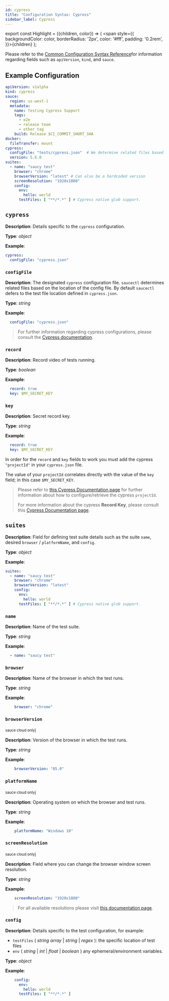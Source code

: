 ```yaml
---
id: cypress
title: "Configuration Syntax: Cypress"
sidebar_label: Cypress
---
```


export const Highlight = ({children, color}) => ( <span style={{
      backgroundColor: color,
      borderRadius: '2px',
      color: '#fff',
      padding: '0.2rem',
    }}>{children}</span> );

Please refer to the [Common Configuration Syntax Reference](/testrunner-toolkit/configuration#common-syntax-reference)for information regarding fields such as `apiVersion`, `kind`, and `sauce`.

## Example Configuration

```yaml
apiVersion: v1alpha
kind: cypress
sauce:
  region: us-west-1
  metadata:
    name: Testing Cypress Support
    tags:
      - e2e
      - release team
      - other tag
    build: Release $CI_COMMIT_SHORT_SHA
docker:
  fileTransfer: mount
cypress:
  configFile: "tests/cypress.json"  # We determine related files based on the location of the config file.
  version: 5.6.0
suites:
  - name: "saucy test"
    browser: "chrome"
    browserVersion: "latest" # Can also be a hardcoded version
    screenResolution: "1920x1080"
    config:
      env:
        hello: world
      testFiles: [ "**/*.*" ] # Cypress native glob support.
```

## `cypress`

__Description__: Details specific to the `cypress` configuration.

__Type__: *object*

__Example__:
```yaml
cypress:
  configFile: "cypress.json"
```

### `configFile`

__Description__: The designated `cypress` configuration file. `saucectl` determines related files based on the location of the config file. By default `saucectl` defers to the test file location defined in `cypress.json`.

__Type__: *string*

__Example__:
```yaml
  configFile: "cypress.json"
```

> For further information regarding cypress configurations, please consult the [Cypress documentation](https://docs.cypress.io/guides/references/configuration.html#Options).

### `record`

__Description__: Record video of tests running.

__Type__: *boolean*

__Example__:
```yaml
  record: true
  key: $MY_SECRET_KEY
```

### `key`

__Description__: Secret record key.

__Type__: *string*

__Example__:
```yaml
  record: true
  key: $MY_SECRET_KEY
```

In order for the `record` and `key` fields to work you must add the cypress `"projectId"` in your `cypress.json` file. 

The value of your `projectId` correlates directly with the value of the `key` field; in this case `$MY_SECRET_KEY`.

> Please refer to [this Cypress Documentation page](https://docs.cypress.io/guides/dashboard/projects.html#Project-ID) for further information about how to configure/retrieve the cypress `projectId`.
>
> For more information about the cypress __Record Key__, please consult this [Cypress Documentation page](https://docs.cypress.io/guides/guides/command-line.html#cypress-run-record-key-lt-record-key-gt).

## `suites`

__Description__: Field for defining test suite details such as the suite `name`, desired `browser`
/ `platformName`, and `config`.

__Type__: *object*

__Example__:
```yaml
suites:
  - name: "saucy test"
    browser: "chrome"
    browserVersion: "latest"
    config:
      env:
        hello: world
      testFiles: [ "**/*.*" ] # Cypress native glob support.
```

### `name`

__Description__: Name of the test suite.

__Type__: *string*

__Example__:
```yaml
  - name: "saucy test"
```

### `browser`

__Description__: Name of the browser in which the test runs.

__Type__: *string*

__Example__:
```yaml
    browser: "chrome"
```

### `browserVersion`

<p><small><Highlight color="#ad1415">sauce cloud only</Highlight></small><a href="/testrunner-toolkit/running-tests#test-on-sauce-labs">ℹ</a></p>

__Description__: Version of the browser in which the test runs.

__Type__: *string*

__Example__:
```yaml
    browserVersion: "85.0"
```

### `platformName`

<p><small><Highlight color="#ad1415">sauce cloud only</Highlight></small><a href="/testrunner-toolkit/running-tests#test-on-sauce-labs">ℹ</a></p>

__Description__: Operating system on which the browser and test runs.

__Type__: *string*

__Example__:
```yaml
    platformName: "Windows 10"
```

### `screenResolution`

<p><small><Highlight color="#ad1415">sauce cloud only</Highlight></small><a href="/testrunner-toolkit/running-tests#test-on-sauce-labs">ℹ</a></p>

__Description__: Field where you can change the browser window screen resolution.

__Type__: *string*

__Example__:
```yaml
    screenResolution: "1920x1080"
```

> For all available resolutions please visit [this documentation page](https://wiki.saucelabs.com/display/DOCS/Test+Configuration+Options#TestConfigurationOptions-SauceLabsCustomTestingOptions).

### `config`

__Description__: Details specific to the test configuration, for example: 
* `testFiles` ( *string array* | *string* | *regex* ): the specific location of test files
* `env` ( *string* | *int* | *float* | *boolean* ) any ephemeral/environment variables.

__Type__: *object*

__Example__:
```yaml
    config:
      env:
        hello: world
      testFiles: [ "**/*.*" ]
```
